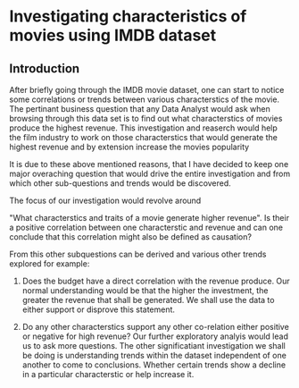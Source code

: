 ﻿#  Investigating characteristics of movies using IMDB dataset


## Introduction

After briefly going through the IMDB movie dataset, one can start to notice some correlations or trends between various characterstics of the movie. The pertinant business question that any Data Analyst would ask when browsing through this data set is to find out what characterstics of movies produce the highest revenue. This investigation and reaserch would help the film industry to work on those characterstics that would generate the highest revenue and by extension increase the movies popularity

It is due to these above mentioned reasons, that I have decided to keep one major overaching question that would drive the entire investigation and from which other sub-questions and trends would be discovered.

The focus of our investigation would revolve around

"What characterstics and traits of a movie generate higher revenue". Is their a positive correlation between one characterstic and revenue and can one conclude that this correlation might also be defined as causation?

From this other subquestions can be derived and various other trends explored for example:

1. Does the budget have a direct correlation with the revenue produce. Our normal understanding would be that the higher the investment, the greater the revenue that shall be generated. We shall use the data to either support or disprove this statement. 

2. Do any other characterstics support any other co-relation either positive or negative for high revenue? Our further exploratory analyis would lead us to ask more questions. 
The other significatiant investigation we shall be doing is understanding trends within the dataset independent of one another to come to conclusions. Whether certain trends show a decline in a particular characterstic or help increase it.


